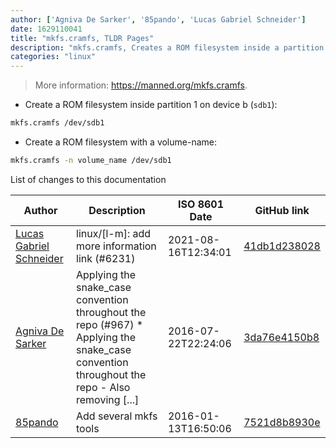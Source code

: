 ```yaml
---
author: ['Agniva De Sarker', '85pando', 'Lucas Gabriel Schneider']
date: 1629110041
title: "mkfs.cramfs, TLDR Pages"
description: "mkfs.cramfs, Creates a ROM filesystem inside a partition."
categories: "linux"
---
```

> More information: <https://manned.org/mkfs.cramfs>.

- Create a ROM filesystem inside partition 1 on device b (`sdb1`):

```bash
mkfs.cramfs /dev/sdb1
```

- Create a ROM filesystem with a volume-name:

```bash
mkfs.cramfs -n volume_name /dev/sdb1
```
List of changes to this documentation


Author | Description | ISO 8601 Date | GitHub link
------|-----|-----|-----
[Lucas Gabriel Schneider](mailto:casdpa@gmail.com) | linux/[l-m]: add more information link (#6231) | 2021-08-16T12:34:01 | [41db1d238028](https://github.com/tldr-pages/tldr/commit/41db1d2380286234a89aaa2131d8e1d1c531b850)
[Agniva De Sarker](mailto:agnivade@yahoo.co.in) | Applying the snake_case convention throughout the repo (#967) * Applying the snake_case convention throughout the repo - Also removing [...] | 2016-07-22T22:24:06 | [3da76e4150b8](https://github.com/tldr-pages/tldr/commit/3da76e4150b8631fd74aabfcc953cc23731b6bb8)
[85pando](mailto:85pando@googlemail.com) | Add several mkfs tools | 2016-01-13T16:50:06 | [7521d8b8930e](https://github.com/tldr-pages/tldr/commit/7521d8b8930e629d0a2d7a9e15b1eab704c2ebc8)

